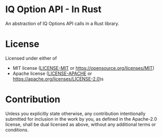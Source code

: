 # IQ Option API - In Rust

An abstraction of IQ Options API calls in a Rust library.

# License

Licensed under either of

- MIT license ([LICENSE-MIT](LICENSE-MIT) or https://opensource.org/licenses/MIT)
- Apache license ([LICENSE-APACHE](LICENSE-APACHE) or https://apache.org/licenses/LICENSE-2.0)s

# Contribution

Unless you explicitly state otherwise, any contribution intentionally submitted
for inclusion in the work by you, as defined in the Apache-2.0 license, shall be
dual licensed as above, without any additional terms or conditions.